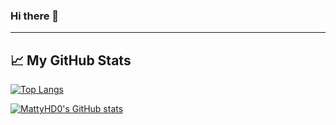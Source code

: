 ### Hi there 👋

---

## &#x1f4c8; My GitHub Stats

[![Top Langs](https://github-readme-stats.vercel.app/api/top-langs/?username=MattyHD0&theme=radical)](https://github.com/anuraghazra/github-readme-stats)

[![MattyHD0's GitHub stats](https://github-readme-stats.vercel.app/api?username=MattyHD0&theme=radical)](https://github.com/anuraghazra/github-readme-stats)
